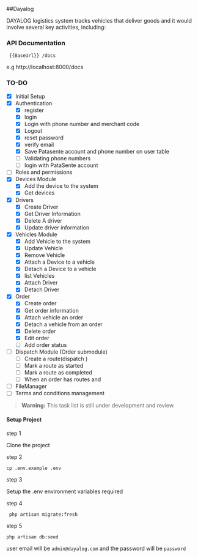 
##Dayalog

DAYALOG logistics system tracks vehicles that deliver goods and it would involve several key activities, including:

### API Documentation 

```
 {{BaseUrl}} /docs
```
e.g http://localhost:8000/docs

### TO-DO

- [x] Initial Setup 
- [x] Authentication
    - [x] register
    - [x] login
    - [x] Login with phone number and merchant code
    - [x] Logout
    - [x] reset password
    - [x] verify email
    - [x] Save Patasente account and phone number on user table
    - [ ] Validating phone numbers 
    - [ ] login with PataSente account
- [ ] Roles and permissions
- [x] Devices Module
    - [x] Add the device to the system
    - [x] Get devices
- [x] Drivers
    - [x] Create Driver
    - [x] Get Driver Information
    - [x] Delete A driver
    - [x] Update driver information
- [x] Vehicles Module
    - [x] Add Vehicle to the system
    - [x] Update Vehicle
    - [x] Remove Vehicle
    - [x] Attach a Device to a vehicle
    - [x] Detach a Device to a vehicle
    - [x] list Vehicles
    - [x] Attach Driver
    - [x] Detach Driver
- [x]  Order
    - [x] Create order
    - [x] Get order information
    - [x] Attach vehicle an order
    - [x] Detach a vehicle from an order
    - [x] Delete order
    - [x] Edit order
    - [ ] Add order status
- [ ] Dispatch Module (Order submodule)
    - [ ] Create a route(dispatch )
    - [ ] Mark a route as started
    - [ ] Mark a route as completed
    - [ ] When an order has routes and 
- [ ] FileManager 
- [ ] Terms and conditions management
> **Warning:** This task list is still under development and review.

#### Setup Project

step 1 

Clone the project 

step 2
```
cp .env.example .env
```

step 3 

Setup the .env environment variables required

step 4

```
 php artisan migrate:fresh
```
step 5

```
php artisan db:seed
```

user email will be  `admin@dayalog.com` and the password will be `password`
